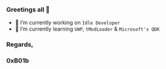 ### Greetings all 👋

- 🔭 I’m currently working on `Idle Developer`
- 🌱 I’m currently learning `UWP`, `tModLoader` & `Microsoft's QDK`

<!--
**tatapuchi/tatapuchi** is a ✨ _special_ ✨ repository because its `README.md` (this file) appears on your GitHub profile.

Here are some ideas to get you started:

- 👯 I’m looking to collaborate on ...
- 🤔 I’m looking for help with ...
- 💬 Ask me about ...
- 😄 Pronouns: ...
- ⚡ Fun fact: ...
-->

### Regards,

### 0xB01b
